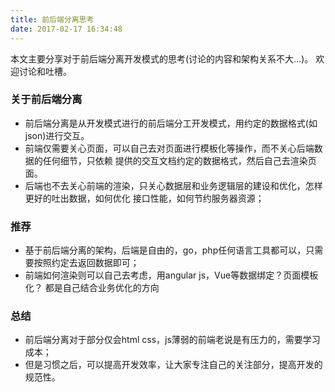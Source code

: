 ```yaml
---
title: 前后端分离思考
date: 2017-02-17 16:34:48
---
```

本文主要分享对于前后端分离开发模式的思考(讨论的内容和架构关系不大…)。
欢迎讨论和吐槽。

### 关于前后端分离
- 前后端分离是从开发模式进行的前后端分工开发模式，用约定的数据格式(如json)进行交互。
- 前端仅需要关心页面，可以自己去对页面进行模板化等操作，而不关心后端数据的任何细节，只依赖
提供的交互文档约定的数据格式，然后自己去渲染页面。
- 后端也不去关心前端的渲染，只关心数据层和业务逻辑层的建设和优化，怎样更好的吐出数据，如何优化
接口性能，如何节约服务器资源；
### 推荐
- 基于前后端分离的架构，后端是自由的，go，php任何语言工具都可以，只需要按照约定去返回数据即可；
- 前端如何渲染则可以自己去考虑，用angular js，Vue等数据绑定？页面模板化？ 都是自己结合业务优化的方向
###  总结
- 前后端分离对于部分仅会html css，js薄弱的前端老说是有压力的，需要学习成本；
- 但是习惯之后，可以提高开发效率，让大家专注自己的关注部分，提高开发的规范性。
